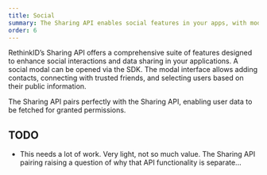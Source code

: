 ```yaml
---
title: Social
summary: The Sharing API enables social features in your apps, with modal interactions for adding contacts and user selection, plus SDK methods for user info access and contact management.
order: 6
---
```


RethinkID’s Sharing API offers a comprehensive suite of features designed to enhance social interactions and data sharing in your applications. A social modal can be opened via the SDK. The modal interface allows adding contacts, connecting with trusted friends, and selecting users based on their public information.

The Sharing API pairs perfectly with the Sharing API, enabling user data to be fetched for granted permissions.

## TODO

- This needs a lot of work. Very light, not so much value. The Sharing API pairing raising a question of why that API functionality is separate...